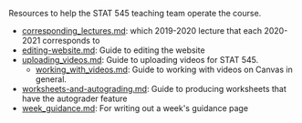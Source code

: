 Resources to help the STAT 545 teaching team operate the course.

- [corresponding_lectures.md](corresponding_lectures.md): which 2019-2020 lecture that each 2020-2021 corresponds to
- [editing-website.md](editing-website.md): Guide to editing the website
- [uploading_videos.md](uploading_videos.md): Guide to uploading videos for STAT 545.
    - [working_with_videos.md](working_with_videos.md): Guide to working with videos on Canvas in general.
- [worksheets-and-autograding.md](worksheets-and-autograding.md): Guide to producing worksheets that have the autograder feature
- [week_guidance.md](week_guidance.md): For writing out a week's guidance page
